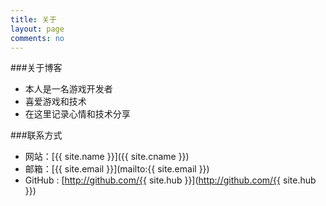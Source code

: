 ```yaml
---
title: 关于
layout: page
comments: no
---
```


###关于博客

* 本人是一名游戏开发者
* 喜爱游戏和技术
* 在这里记录心情和技术分享

###联系方式

* 网站：[{{ site.name }}]({{ site.cname }})
* 邮箱：[{{ site.email }}](mailto:{{ site.email }})
* GitHub : [http://github.com/{{ site.hub }}](http://github.com/{{ site.hub }})

